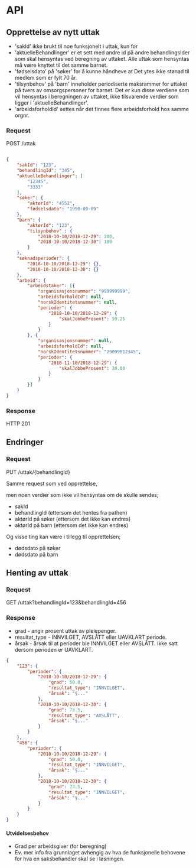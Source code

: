 # API

## Opprettelse av nytt uttak
- 'sakId' ikke brukt til noe funksjonelt i uttak, kun for 
- 'aktuelleBehandlinger' er et sett med andre id på andre behandlingsIder som skal hensyntas ved beregning av uttaket. Alle uttak som hensyntas må være knyttet til det samme barnet.
- 'fødselsdato' på 'søker' for å kunne håndheve at Det ytes ikke stønad til medlem som er fylt 70 år.
- 'tilsynbehov' på 'barn' inneholder periodiserte maksrammer for uttaket på tvers av omsorgspersoner for barnet. Det er kun disse verdiene som vil hensyntas i beregningen av uttaket, ikke tilsvarende verdier som ligger i 'aktuelleBehandlinger'.
- 'arbeidsforholdId' settes når det finnes flere arbeidsforhold hos samme orgnr. 


### Request
POST /uttak

```json

{
    "sakId": "123",
    "behandlingId": "345",
    "aktuelleBehandlinger": [
        "12345",
        "3333"
    ],
    "søker": {
        "aktørId": "4552",
        "fødselsdato": "1990-09-09"
    },
    "barn": {
        "aktørId": "123",
        "tilsynbehov" : {
            "2018-10-10/2018-12-29": 200,
            "2018-10-10/2018-12-30": 100
        }
    },
    "søknadsperioder": {
        "2018-10-10/2018-12-29": {},
        "2018-10-10/2018-12-30": {}
    },
    "arbeid": {
        "arbeidstaker": [{
            "organisasjonsnummer": "999999999",
            "arbeidsforholdId": null,
            "norskIdentitetsnummer": null,
            "perioder": {
                "2018-10-10/2018-12-29": {
                    "skalJobbeProsent": 50.25
                }
            }
        }, {
            "organisasjonsnummer": null,
            "arbeidsforholdId": null,
            "norskIdentitetsnummer": "29099012345",
            "perioder": {
                "2018-11-10/2018-12-29": {
                    "skalJobbeProsent": 20.00
                }
            }
        }]
    }
}
```

### Response
HTTP 201

## Endringer
### Request
PUT /uttak/{behandlingId}

Samme request som ved opprettelse,

men noen verdier som ikke vil hensyntas om de skulle sendes;

- sakId
- behandlingId (ettersom det hentes fra pathen)
- aktørId på søker (ettersom det ikke kan endres)
- aktørId på barn (ettersom det ikke kan endres)

Og visse ting kan være i tillegg til opprettelsen;

- dødsdato på søker
- dødsdato på barn

## Henting av uttak
### Request
GET /uttak?behandlingId=123&behandlingId=456
### Response
- grad - angir prosent uttak av pleiepenger.
- resultat_type - INNVILGET, AVSLÅTT eller UAVKLART periode.
- årsak - årsak til at perioder ble INNVILGET eller AVSLÅTT. Ikke satt dersom perioden er UAVKLART.

```json
{
    "123": {
        "perioder": {
            "2018-10-10/2018-12-29": {
                "grad": 50.0,
                "resultat_type": "INNVILGET",
                "årsak": "§..."
            },
            "2018-10-10/2018-12-30": {
                "grad": 73.5,
                "resultat_type": "AVSLÅTT",
                "årsak": "§..."
            }
        }
    },
    "456": {
        "perioder": {
            "2018-10-10/2018-12-29": {
                "grad": 50.0,
                "resultat_type": "INNVILGET",
                "årsak": "§..."
            },
            "2018-10-10/2018-12-30": {
                "grad": 73.5,
                "resultat_type": "INNVILGET",
                "årsak": "§..."
            }
        }
    }
}
```
#### Utvidelsesbehov
- Grad per arbeidsgiver (for beregning)
- Ev. mer info fra grunnlaget avhengig av hva de funksjonelle behovene for hva en saksbehandler skal se i løsningen.
